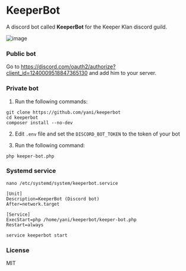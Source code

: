 # KeeperBot

A discord bot called **KeeperBot** for the Keeper Klan discord guild.

![image](https://github.com/yani/keeperbot/assets/6956790/39312d24-28f9-4c6e-8935-9c11c93f93f8)

### Public bot

Go to https://discord.com/oauth2/authorize?client_id=1240009518847365130 and add him to your server.

### Private bot

1. Run the following commands:

```
git clone https://github.com/yani/keeperbot
cd keeperbot
composer install --no-dev
```

2. Edit `.env` file and set the `DISCORD_BOT_TOKEN` to the token of your bot

3. Run the following command:

```
php keeper-bot.php
```

### Systemd service

```
nano /etc/systemd/system/keeperbot.service
```

```
[Unit]
Description=KeeperBot (Discord bot)
After=network.target

[Service]
ExecStart=php /home/yani/keeperbot/keeper-bot.php
Restart=always
```

```
service keeperbot start
```

### License

MIT

